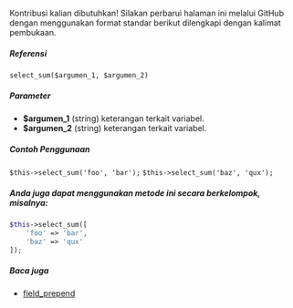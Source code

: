 Kontribusi kalian dibutuhkan!
Silakan perbarui halaman ini melalui GitHub dengan menggunakan format standar berikut dilengkapi dengan kalimat pembukaan.

##### Referensi

`select_sum($argumen_1, $argumen_2)`

##### Parameter
* **$argumen_1** (string) keterangan terkait variabel.
* **$argumen_2** (string) keterangan terkait variabel.

##### Contoh Penggunaan
`$this->select_sum('foo', 'bar');`
`$this->select_sum('baz', 'qux');`


##### Anda juga dapat menggunakan metode ini secara berkelompok, misalnya:
```php
$this->select_sum([
    'foo' => 'bar',
    'baz' => 'qux'
]);
```

##### Baca juga
* [field_prepend](./field_prepend)
